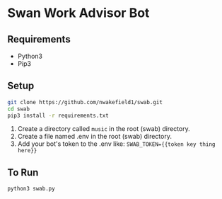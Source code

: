 # Swan Work Advisor Bot

## Requirements
- Python3
- Pip3

## Setup
```sh
git clone https://github.com/nwakefield1/swab.git
cd swab
pip3 install -r requirements.txt
```
1. Create a directory called `music` in the root (swab) directory.
2. Create a file named .env in the root (swab) directory.
3. Add your bot's token to the .env like: `SWAB_TOKEN={{token key thing here}}`

## To Run
```sh
python3 swab.py
```
